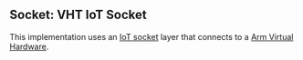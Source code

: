 Socket: VHT IoT Socket
-----------------------
This implementation uses an [IoT socket](https://mdk-packs.github.io/IoT_Socket/html/index.html) layer that connects to a 
[Arm Virtual Hardware](https://www.arm.com/products/development-tools/simulation/virtual-hardware).
